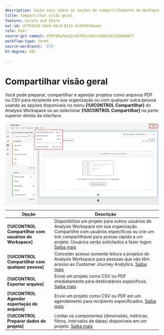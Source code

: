```yaml
---
description: Saiba mais sobre as opções de compartilhamento do Workspace.
title: Compartilhar visão geral
feature: Curate and Share
exl-id: d7f92e59-18e9-43cd-8121-3c970434aaee
role: User
source-git-commit: df0fd0af8a22c84705c3dea11065132359dd80ff
workflow-type: tm+mt
source-wordcount: '171'
ht-degree: 48%

---
```


# Compartilhar visão geral

Você pode preparar, compartilhar e agendar projetos como arquivos PDF ou CSV para recipients em sua organização ou com qualquer outra pessoa usando as opções disponíveis no menu **[!UICONTROL Compartilhar]** do Analysis Workspace ou ao selecionar **[!UICONTROL Compartilhar]** na parte superior direita da interface.

![Compartilhar opções](assets/share-options.png)

| Opção | Descrição |
|---|---|
| **[!UICONTROL Compartilhar com usuários do Workspace]** | Disponibilize um projeto para outros usuários do Analysis Workspace em sua organização. Compartilhe com usuários específicos ou crie um link compartilhável para acesso rápido a um projeto. Usuários serão solicitados a fazer logon. [Saiba mais](/help/analysis-workspace/curate-share/share-projects.md) |
| **[!UICONTROL Compartilhar com qualquer pessoa]** | Conceder acesso somente leitura a projetos do Analysis Workspace para pessoas que não têm acesso ao Customer Journey Analytics. [Saiba mais](/help/analysis-workspace/curate-share/share-projects.md) |
| **[!UICONTROL Exportar arquivo]** | Envie um projeto como CSV ou PDF imediatamente para destinatários específicos. [Saiba mais](/help/analysis-workspace/export/t-schedule-report.md) |
| **[!UICONTROL Agendar exportação de arquivo]** | Envie um projeto como CSV ou PDF em um agendamento para recipients especificados. [Saiba mais](/help/analysis-workspace/export/t-schedule-report.md) |
| **[!UICONTROL Preparar dados do projeto]** | Limitar os componentes (dimensões, métricas, filtros, intervalos de datas) disponíveis em um projeto. [Saiba mais](/help/analysis-workspace/curate-share/curate.md) |
